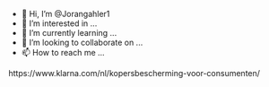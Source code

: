 - 👋 Hi, I’m @Jorangahler1
- 👀 I’m interested in ...
- 🌱 I’m currently learning ...
- 💞️ I’m looking to collaborate on ...
- 📫 How to reach me ...

<!---
Jorangahler1/Jorangahler1 is a ✨ special ✨ repository because its `README.md` (this file) appears on your GitHub profile.
You can click the Preview link to take a look at your changes.
---> https://www.klarna.com/nl/kopersbescherming-voor-consumenten/
